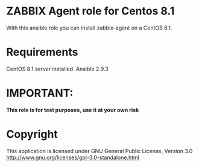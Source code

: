 # ZABBIX Agent role for Centos 8.1
With this ansible role you can install zabbix-agent on a CentOS 8.1.

# Requirements
CentOS 8.1 server installed.
Ansible 2.9.3

# IMPORTANT:
**This role is for test purposes, use it at your own risk**

# Copyright 
This application is licensed under GNU General Public License, Version 3.0 http://www.gnu.org/licenses/gpl-3.0-standalone.html